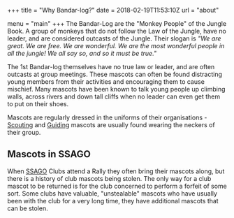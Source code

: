+++
title = "Why Bandar-log?"
date = 2018-02-19T11:53:10Z
url = "about"

menu = "main"
+++
The Bandar-Log are the "Monkey People" of the Jungle Book.  A group of monkeys that do not follow the Law of the Jungle, have no leader, and are considered outcasts of the Jungle.  Their slogan is *"We are great. We are free. We are wonderful. We are the most wonderful people in all the jungle! We all say so, and so it must be true."*

The 1st Bandar-log themselves have no true law or leader, and are often outcasts at group meetings. These mascots can often be found distracting young members from their activities and encouraging them to cause mischief.  Many mascots have been known to talk young people up climbing walls, across rivers and down tall cliffs when no leader can even get them to put on their shoes.

Mascots are regularly dressed in the uniforms of their organisations - [Scouting](https://scouts.org.uk/home/) and [Guiding](https://www.girlguiding.org.uk/) mascots are usually found wearing the neckers of their group.

## Mascots in SSAGO

When [SSAGO](https://www.ssago.org/) Clubs attend a Rally they often bring their mascots along, but there is a history of club mascots being stolen. The only way for a club mascot to be returned is for the club concerned to perform a forfeit of some sort.  Some clubs have valuable, "unstealable" mascots who have usually been with the club for a very long time, they have additional mascots that can be stolen.
